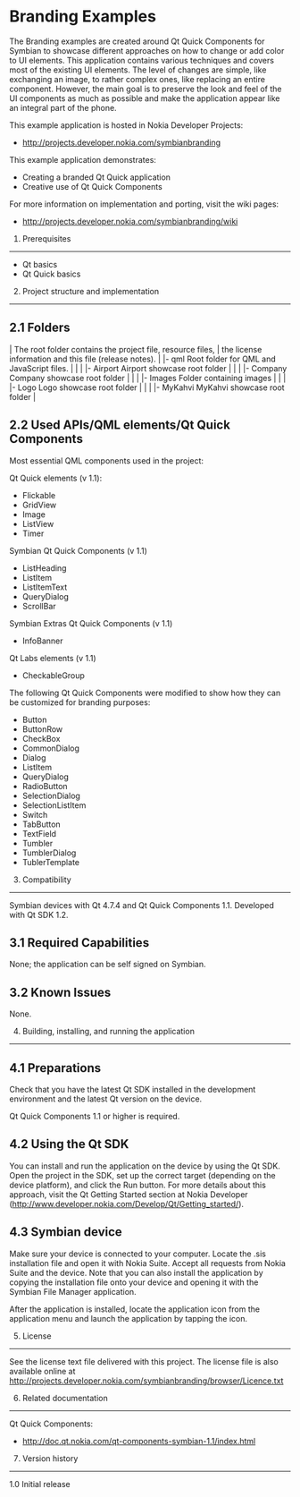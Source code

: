 Branding Examples
=================

The Branding examples are created around Qt Quick Components for Symbian to
showcase different approaches on how to change or add color to UI elements.
This application contains various techniques and covers most of the existing UI
elements. The level of changes are simple, like exchanging an image, to rather
complex ones, like replacing an entire component. However, the main goal is to
preserve the look and feel of the UI components as much as possible and make the
application appear like an integral part of the phone.

This example application is hosted in Nokia Developer Projects:
- http://projects.developer.nokia.com/symbianbranding

This example application demonstrates:
- Creating a branded Qt Quick application
- Creative use of Qt Quick Components

For more information on implementation and porting, visit the wiki pages:
- http://projects.developer.nokia.com/symbianbranding/wiki


1. Prerequisites
-------------------------------------------------------------------------------

 - Qt basics
 - Qt Quick basics


2. Project structure and implementation
-------------------------------------------------------------------------------

2.1 Folders
-----------

 |                  The root folder contains the project file, resource files,
 |                  the license information and this file (release notes).
 |
 |- qml             Root folder for QML and JavaScript files.
 |  |
 |  |- Airport      Airport showcase root folder
 |  |
 |  |- Company      Company showcase root folder
 |  |
 |  |- Images       Folder containing images
 |  |
 |  |- Logo         Logo showcase root folder
 |  |
 |  |- MyKahvi      MyKahvi showcase root folder
 |

2.2 Used APIs/QML elements/Qt Quick Components
----------------------------------------------

Most essential QML components used in the project:

Qt Quick elements (v 1.1):

- Flickable
- GridView
- Image
- ListView
- Timer

Symbian Qt Quick Components (v 1.1)

- ListHeading
- ListItem
- ListItemText
- QueryDialog
- ScrollBar

Symbian Extras Qt Quick Components (v 1.1)

- InfoBanner

Qt Labs elements (v 1.1)

- CheckableGroup

The following Qt Quick Components were modified to show how they can be
customized for branding purposes:

- Button
- ButtonRow
- CheckBox
- CommonDialog
- Dialog
- ListItem
- QueryDialog
- RadioButton
- SelectionDialog
- SelectionListItem
- Switch
- TabButton
- TextField
- Tumbler
- TumblerDialog
- TublerTemplate


3. Compatibility
-------------------------------------------------------------------------------

Symbian devices with Qt 4.7.4 and Qt Quick Components 1.1.
Developed with Qt SDK 1.2.

3.1 Required Capabilities
-------------------------

None; the application can be self signed on Symbian.


3.2 Known Issues
----------------

None.


4. Building, installing, and running the application
-------------------------------------------------------------------------------

4.1 Preparations
----------------

Check that you have the latest Qt SDK installed in the development environment
and the latest Qt version on the device.

Qt Quick Components 1.1 or higher is required.

4.2 Using the Qt SDK
--------------------

You can install and run the application on the device by using the Qt SDK.
Open the project in the SDK, set up the correct target (depending on the device
platform), and click the Run button. For more details about this approach,
visit the Qt Getting Started section at Nokia Developer
(http://www.developer.nokia.com/Develop/Qt/Getting_started/).

4.3 Symbian device
------------------

Make sure your device is connected to your computer. Locate the .sis
installation file and open it with Nokia Suite. Accept all requests from Nokia
Suite and the device. Note that you can also install the application by copying
the installation file onto your device and opening it with the Symbian File
Manager application.

After the application is installed, locate the application icon from the
application menu and launch the application by tapping the icon.


5. License
-------------------------------------------------------------------------------

See the license text file delivered with this project. The license file is also
available online at
http://projects.developer.nokia.com/symbianbranding/browser/Licence.txt


6. Related documentation
-------------------------------------------------------------------------------
Qt Quick Components:
- http://doc.qt.nokia.com/qt-components-symbian-1.1/index.html


7. Version history
-------------------------------------------------------------------------------

1.0 Initial release
